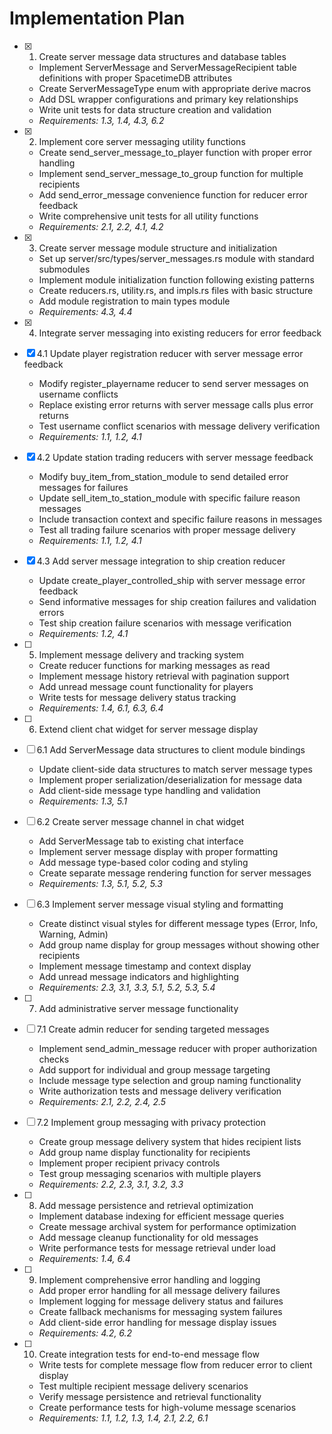 # Implementation Plan

- [x] 1. Create server message data structures and database tables

  - Implement ServerMessage and ServerMessageRecipient table definitions with proper SpacetimeDB attributes
  - Create ServerMessageType enum with appropriate derive macros
  - Add DSL wrapper configurations and primary key relationships
  - Write unit tests for data structure creation and validation
  - _Requirements: 1.3, 1.4, 4.3, 6.2_

- [x] 2. Implement core server messaging utility functions

  - Create send_server_message_to_player function with proper error handling
  - Implement send_server_message_to_group function for multiple recipients
  - Add send_error_message convenience function for reducer error feedback
  - Write comprehensive unit tests for all utility functions
  - _Requirements: 2.1, 2.2, 4.1, 4.2_

- [x] 3. Create server message module structure and initialization

  - Set up server/src/types/server_messages.rs module with standard submodules
  - Implement module initialization function following existing patterns
  - Create reducers.rs, utility.rs, and impls.rs files with basic structure
  - Add module registration to main types module
  - _Requirements: 4.3, 4.4_

- [x] 4. Integrate server messaging into existing reducers for error feedback

- [x] 4.1 Update player registration reducer with server message error feedback

  - Modify register_playername reducer to send server messages on username conflicts
  - Replace existing error returns with server message calls plus error returns
  - Test username conflict scenarios with message delivery verification
  - _Requirements: 1.1, 1.2, 4.1_

- [x] 4.2 Update station trading reducers with server message feedback

  - Modify buy_item_from_station_module to send detailed error messages for failures
  - Update sell_item_to_station_module with specific failure reason messages
  - Include transaction context and specific failure reasons in messages
  - Test all trading failure scenarios with proper message delivery
  - _Requirements: 1.1, 1.2, 4.1_

- [x] 4.3 Add server message integration to ship creation reducer

  - Update create_player_controlled_ship with server message error feedback
  - Send informative messages for ship creation failures and validation errors
  - Test ship creation failure scenarios with message verification
  - _Requirements: 1.2, 4.1_

- [ ] 5. Implement message delivery and tracking system

  - Create reducer functions for marking messages as read
  - Implement message history retrieval with pagination support
  - Add unread message count functionality for players
  - Write tests for message delivery status tracking
  - _Requirements: 1.4, 6.1, 6.3, 6.4_

- [ ] 6. Extend client chat widget for server message display
- [ ] 6.1 Add ServerMessage data structures to client module bindings

  - Update client-side data structures to match server message types
  - Implement proper serialization/deserialization for message data
  - Add client-side message type handling and validation
  - _Requirements: 1.3, 5.1_

- [ ] 6.2 Create server message channel in chat widget

  - Add ServerMessage tab to existing chat interface
  - Implement server message display with proper formatting
  - Add message type-based color coding and styling
  - Create separate message rendering function for server messages
  - _Requirements: 1.3, 5.1, 5.2, 5.3_

- [ ] 6.3 Implement server message visual styling and formatting

  - Create distinct visual styles for different message types (Error, Info, Warning, Admin)
  - Add group name display for group messages without showing other recipients
  - Implement message timestamp and context display
  - Add unread message indicators and highlighting
  - _Requirements: 2.3, 3.1, 3.3, 5.1, 5.2, 5.3, 5.4_

- [ ] 7. Add administrative server message functionality
- [ ] 7.1 Create admin reducer for sending targeted messages

  - Implement send_admin_message reducer with proper authorization checks
  - Add support for individual and group message targeting
  - Include message type selection and group naming functionality
  - Write authorization tests and message delivery verification
  - _Requirements: 2.1, 2.2, 2.4, 2.5_

- [ ] 7.2 Implement group messaging with privacy protection

  - Create group message delivery system that hides recipient lists
  - Add group name display functionality for recipients
  - Implement proper recipient privacy controls
  - Test group messaging scenarios with multiple players
  - _Requirements: 2.2, 2.3, 3.1, 3.2, 3.3_

- [ ] 8. Add message persistence and retrieval optimization

  - Implement database indexing for efficient message queries
  - Create message archival system for performance optimization
  - Add message cleanup functionality for old messages
  - Write performance tests for message retrieval under load
  - _Requirements: 1.4, 6.4_

- [ ] 9. Implement comprehensive error handling and logging

  - Add proper error handling for all message delivery failures
  - Implement logging for message delivery status and failures
  - Create fallback mechanisms for messaging system failures
  - Add client-side error handling for message display issues
  - _Requirements: 4.2, 6.2_

- [ ] 10. Create integration tests for end-to-end message flow
  - Write tests for complete message flow from reducer error to client display
  - Test multiple recipient message delivery scenarios
  - Verify message persistence and retrieval functionality
  - Create performance tests for high-volume message scenarios
  - _Requirements: 1.1, 1.2, 1.3, 1.4, 2.1, 2.2, 6.1_
